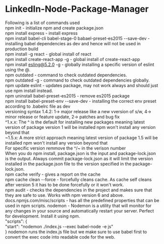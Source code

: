 # LinkedIn-Node-Package-Manager

Following is a list of commands used  
npm init  - initialize npm and create package.json  
npm install express - install express  
npm install babel-cli babel-stage-0 babael-preset-es2015 --save-dev  - installing babel dependencies as dev and hence will not be used in production build  
npm install -g react  - global install of react  
npm install create-react-app -g  - global install of create-react-app  
npm install esling@5.2.0 -g - globally installing a specific version of eslint using the @.  
npm outdated  - command to check outdated dependencies.  
npm outdated -g  - command to check outdated dependencies globally.  
npm update eslint - updates package, may not work always and should just use npm install instead.  
npm uninstall babel-preset-es2015 - remove es2015 package  
npm install babel-preset-env --save-dev  - installing the correct env preset according to .babelrc file as dev  
versioning syntax 1.4.2: 1-> major release like a new vversion of s/w, 4-> minor release or feature update, 2-> patches and bug fix  
^1.x.x: The ^ is the default for installing new packages meaning latest version of package version 1 will be installed npm won't install any version beyond that  
~1.5.x: A more strict approach meaning latest version of package 1.5 will be installed npm won't install any version beyond that  
For specific version remmove the ^/~ in the verison number  
When you do npm install, package.json is the input and package-lock.json is the output. Always commit package-lock.json as it will limit the version installed in the package.json file to the version specified in the package-lock.json.  
npm cache verify  - gives a report on the cache  
npm cache clean --force - forcefully cleans cache. As cache self cleans after version 5 it has to be done forcefully or it won't work.  
npm audit - checks the dependencies in the project and makes sure that they are safe to use. Works with npm version 6 and above.  
docs.npmjs.com/misc/scripts - has all the predefined properties that can be used in npm scripts.
nodemon - Nodemon is a utility that will monitor for any changes in your source and automatically restart your server. Perfect for development. Install it using npm.  
"scripts": {  
    "start": "nodemon ./index.js --exec babel-node -e js"  
  } nodemon runs the index.js file but we make sure to use babel first to convert the exec code into readable code for the web.  
